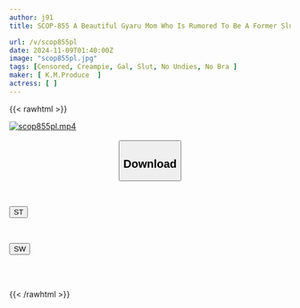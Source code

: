 ```yaml
---
author: j91
title: SCOP-855 A Beautiful Gyaru Mom Who Is Rumored To Be A Former Slut Comes To School Without Panties Or A Bra Because She Wants To Devour A Male Teacher! During A Parent-teacher Conference, She Flashes Her Breasts And Pussy Many Times, Making The Teacher's Dick Fully Erect, And Then She Seduces Him Like A Bitch, Asking, "Do You Want To Have Raw Sex With Me Like This...?"

url: /v/scop855pl
date: 2024-11-09T01:40:00Z
image: "scop855pl.jpg"
tags: [Censored, Creampie, Gal, Slut, No Undies, No Bra	]
maker: [ K.M.Produce  ]
actress: [ ]
---
```



{{< rawhtml >}}

<div class="video" data-videoid="K0XOkZLr63tjzx">
    <a href="javascript:;">
        <img src="/v/scop855pl/scop855pl.jpg" width="WIDTH" height="HEIGHT" alt="scop855pl.mp4" loading="lazy">
    </a>
</div>

<script type="text/javascript" src="https://j91.asia/asset/on-demand-st.js"></script>

<br>
  <link rel="stylesheet" href="https://j91.asia/asset/bs5.css">
  
  <center>
  <button class="btn btn-primary" type="button" data-bs-toggle="collapse" data-bs-target=".multi-collapse" aria-expanded="false" aria-controls="multiCollapseExample1 multiCollapseExample2"><h2>Download</h2></button></center>
</p>
<div class="row">
  <div class="col">
    <div class="collapse multi-collapse" id="multiCollapseExample1">
      <div class="card card-body">
	      	      <br>
<div class="buttons">  
<p><a href="/v/scop855pl/st.html" target="_blank"><button class="btn-hover color-3"><i class="fa fa-download"></i> ST</button></a></p></div>
    </div>
  </div>
</div>
  <div class="col">
    <div class="collapse multi-collapse" id="multiCollapseExample2">
      <div class="card card-body">
	      <br>
<div class="buttons">
<p><a href="/v/scop855pl/sw.html" target="_blank"><button class="btn-hover color-2"><i class="fa fa-download"></i> SW</button></a></p></div>
<br><br>
      </div>
    </div>
  </div>
</div>

{{< /rawhtml >}}
